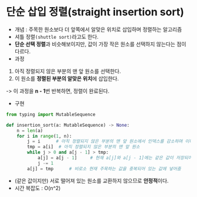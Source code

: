 # 단순 삽입 정렬(straight insertion sort)

- 개념 : 주목한 원소보다 더 앞쪽에서 알맞은 위치로 삽입하며 정렬하는 알고리즘
- 셔틀 정렬`(shuttle sort)`라고도 한다.
- **단순 선택 정렬**과 비슷해보이지만, 값이 가장 작은 원소를 선택하지 않는다는 점이 다르다.
- 과정

1. 아직 정렬되지 않은 부분의 맨 앞 원소를 선택한다.
2. 이 원소를 **정렬된 부분의 알맞은 위치**에 삽입한다.

-> 이 과정을 **n - 1**번 반복하면, 정렬이 완료된다.

- 구현

~~~python
from typing import MutableSequence

def insertion_sort(a: MutableSequence) -> None:
    n = len(a)
    for i in range(1, n):
        j = i 	   # 아직 정렬되지 않은 부분의 맨 앞 원소에서 인덱스를 감소하며 이미 정렬된 부분을 탐색
        tmp = a[i]	# 아직 정렬되지 않은 부분의 맨 앞 원소
        while j > 0 and a[j - 1] > tmp:
            a[j] = a[j - 1]		# 현재 a[j]와 a[j - 1]에는 같은 값이 저장되어 있음
            j -= 1
        a[j] = tmp		# 비로소 현재 주목하는 값을 중복되어 있는 값에 넣어줌
~~~

- (같은 값이지만) 서로 떨어져 있는 원소를 교환하지 않으므로 **안정적**이다.
- 시간 복잡도 : O(n^2)